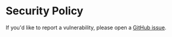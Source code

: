 # Security Policy

If you'd like to report a vulnerability, please open a [GitHub issue](https://github.com/gsoft-inc/gsoft-extensions-configuration-substitution/issues).
